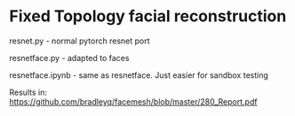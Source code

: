 # Fixed Topology facial reconstruction

resnet.py - normal pytorch resnet port

resnetface.py - adapted to faces

resnetface.ipynb - same as resnetface. Just easier for sandbox testing

Results in:  https://github.com/bradleyq/facemesh/blob/master/280_Report.pdf
